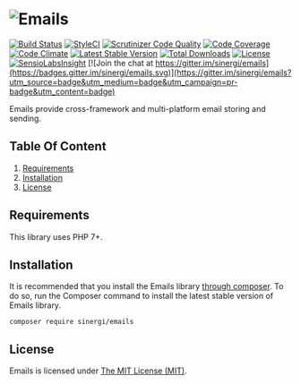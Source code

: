 # ![Emails](https://cdn.rawgit.com/sinergi/emails/master/emails-logo.svg "Emails")

[![Build Status](https://travis-ci.org/sinergi/emails.svg?branch=master)](https://travis-ci.org/sinergi/emails)
[![StyleCI](https://styleci.io/repos/23394809/shield)](https://styleci.io/repos/23394809)
[![Scrutinizer Code Quality](https://scrutinizer-ci.com/g/sinergi/emails/badges/quality-score.png?b=master)](https://scrutinizer-ci.com/g/sinergi/emails/?branch=master)
[![Code Coverage](https://scrutinizer-ci.com/g/sinergi/emails/badges/coverage.png?b=master)](https://scrutinizer-ci.com/g/sinergi/emails/?branch=master)
[![Code Climate](https://codeclimate.com/github/sinergi/emails/badges/gpa.svg)](https://codeclimate.com/github/sinergi/emails)
[![Latest Stable Version](http://img.shields.io/packagist/v/sinergi/emails.svg?style=flat)](https://packagist.org/packages/sinergi/emails)
[![Total Downloads](https://img.shields.io/packagist/dt/sinergi/emails.svg?style=flat)](https://packagist.org/packages/sinergi/emails)
[![License](https://img.shields.io/packagist/l/sinergi/emails.svg?style=flat)](https://packagist.org/packages/sinergi/emails)
[![SensioLabsInsight](https://insight.sensiolabs.com/projects/46c8a374-266f-4479-9170-8420acbddb64/mini.png)](https://insight.sensiolabs.com/projects/46c8a374-266f-4479-9170-8420acbddb64)
[![Join the chat at https://gitter.im/sinergi/emails](https://badges.gitter.im/sinergi/emails.svg)](https://gitter.im/sinergi/emails?utm_source=badge&utm_medium=badge&utm_campaign=pr-badge&utm_content=badge)

Emails provide cross-framework and multi-platform email storing and sending.

## Table Of Content

1. [Requirements](#requirements)
2. [Installation](#installation)
3. [License](#license-section)

<a name="requirements"></a>
## Requirements

This library uses PHP 7+.

<a name="installation"></a>
## Installation

It is recommended that you install the Emails library [through composer](http://getcomposer.org/). To do so,
run the Composer command to install the latest stable version of Emails library.

```shell
composer require sinergi/emails
```

<a name="license-section"></a>
## License

Emails is licensed under [The MIT License (MIT)](LICENSE).

